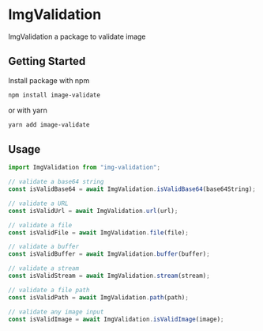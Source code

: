 # ImgValidation

ImgValidation a package to validate image

## Getting Started

Install package with npm

```bash
npm install image-validate
```

or with yarn

```bash
yarn add image-validate
```

## Usage

```jsx
import ImgValidation from "img-validation";

// validate a base64 string
const isValidBase64 = await ImgValidation.isValidBase64(base64String);

// validate a URL
const isValidUrl = await ImgValidation.url(url);

// validate a file
const isValidFile = await ImgValidation.file(file);

// validate a buffer
const isValidBuffer = await ImgValidation.buffer(buffer);

// validate a stream
const isValidStream = await ImgValidation.stream(stream);

// validate a file path
const isValidPath = await ImgValidation.path(path);

// validate any image input
const isValidImage = await ImgValidation.isValidImage(image);
```
